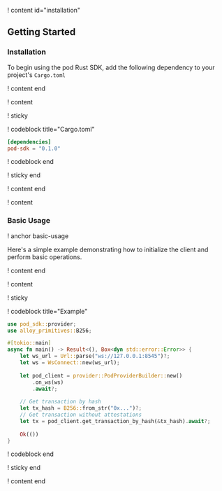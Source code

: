 ! content id="installation"

## Getting Started

### Installation

To begin using the pod Rust SDK, add the following dependency to your project's `Cargo.toml`

! content end

! content

! sticky

! codeblock title="Cargo.toml"

```toml
[dependencies]
pod-sdk = "0.1.0"
```

! codeblock end

! sticky end

! content end

! content

### Basic Usage

! anchor basic-usage

Here's a simple example demonstrating how to initialize the client and perform basic operations.

! content end

! content

! sticky

! codeblock title="Example"

```rust
use pod_sdk::provider;
use alloy_primitives::B256;

#[tokio::main]
async fn main() -> Result<(), Box<dyn std::error::Error>> {
    let ws_url = Url::parse("ws://127.0.0.1:8545")?;
    let ws = WsConnect::new(ws_url);
    
    let pod_client = provider::PodProviderBuilder::new()
        .on_ws(ws)
        .await?;
    
    // Get transaction by hash
    let tx_hash = B256::from_str("0x...")?;
    // Get transaction without attestations
    let tx = pod_client.get_transaction_by_hash(&tx_hash).await?;
        
    Ok(())
}
```

! codeblock end

! sticky end

! content end
